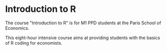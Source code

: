 # Introduction to R 

The course "Introduction to R" is for M1 PPD students at the Paris School of Economics.

This eight-hour intensive course aims at providing students with the basics of R coding for economists. 
